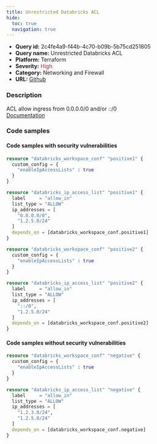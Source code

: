 ```yaml
---
title: Unrestricted Databricks ACL
hide:
  toc: true
  navigation: true
---
```


<style>
  .highlight .hll {
    background-color: #ff171742;
  }
  .md-content {
    max-width: 1100px;
    margin: 0 auto;
  }
</style>

-   **Query id:** 2c4fe4a9-f44b-4c70-b09b-5b75cd251805
-   **Query name:** Unrestricted Databricks ACL
-   **Platform:** Terraform
-   **Severity:** <span style="color:#bb2124">High</span>
-   **Category:** Networking and Firewall
-   **URL:** [Github](https://github.com/Checkmarx/kics/tree/master/assets/queries/terraform/databricks/unrestricted_acl)

### Description
ACL allow ingress from 0.0.0.0/0 and/or ::/0<br>
[Documentation](https://registry.terraform.io/providers/databricks/databricks/latest/docs/resources/ip_access_list)

### Code samples
#### Code samples with security vulnerabilities
```tf title="Positive test num. 1 - tf file" hl_lines="10"
resource "databricks_workspace_conf" "positive1" {
  custom_config = {
    "enableIpAccessLists" : true
  }
}

resource "databricks_ip_access_list" "positive1" {
  label     = "allow_in"
  list_type = "ALLOW"
  ip_addresses = [
    "0.0.0.0/0",
    "1.2.5.0/24"
  ]
  depends_on = [databricks_workspace_conf.positive1]
}

```
```tf title="Positive test num. 2 - tf file" hl_lines="10"
resource "databricks_workspace_conf" "positive2" {
  custom_config = {
    "enableIpAccessLists" : true
  }
}

resource "databricks_ip_access_list" "positive2" {
  label     = "allow_in"
  list_type = "ALLOW"
  ip_addresses = [
    "::/0",
    "1.2.5.0/24"
  ]
  depends_on = [databricks_workspace_conf.positive2]
}

```


#### Code samples without security vulnerabilities
```tf title="Negative test num. 1 - tf file"
resource "databricks_workspace_conf" "negative" {
  custom_config = {
    "enableIpAccessLists" : true
  }
}

resource "databricks_ip_access_list" "negative" {
  label     = "allow_in"
  list_type = "ALLOW"
  ip_addresses = [
    "1.2.3.0/24",
    "1.2.5.0/24"
  ]
  depends_on = [databricks_workspace_conf.negative]
}

```
